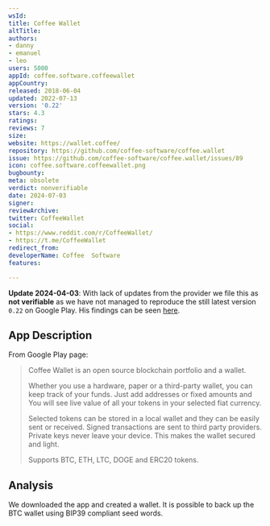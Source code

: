 ```yaml
---
wsId: 
title: Coffee Wallet
altTitle: 
authors:
- danny
- emanuel
- leo
users: 5000
appId: coffee.software.coffeewallet
appCountry: 
released: 2018-06-04
updated: 2022-07-13
version: '0.22'
stars: 4.3
ratings: 
reviews: 7
size: 
website: https://wallet.coffee/
repository: https://github.com/coffee-software/coffee.wallet
issue: https://github.com/coffee-software/coffee.wallet/issues/89
icon: coffee.software.coffeewallet.png
bugbounty: 
meta: obsolete
verdict: nonverifiable
date: 2024-07-03
signer: 
reviewArchive: 
twitter: CoffeeWallet
social:
- https://www.reddit.com/r/CoffeeWallet/
- https://t.me/CoffeeWallet
redirect_from: 
developerName: Coffee  Software
features: 

---
```


**Update 2024-04-03**: With lack of updates from the provider we file this as
**not verifiable** as we have not managed to reproduce the still latest
version `0.22` on Google Play. His findings can be seen
[here](https://gitlab.com/walletscrutiny/walletScrutinyCom/-/issues/404).

## App Description 

From Google Play page: 

> Coffee Wallet is an open source blockchain portfolio and a wallet.
>
> Whether you use a hardware, paper or a third-party wallet, you can keep track of your funds. Just add addresses or fixed amounts and You will see live value of all your tokens in your selected fiat currency.
>
> Selected tokens can be stored in a local wallet and they can be easily sent or received. Signed transactions are sent to third party providers. Private keys never leave your device. This makes the wallet secured and light.
>
> Supports BTC, ETH, LTC, DOGE and ERC20 tokens.

## Analysis 

We downloaded the app and created a wallet. It is possible to back up the BTC wallet using BIP39 compliant seed words.

